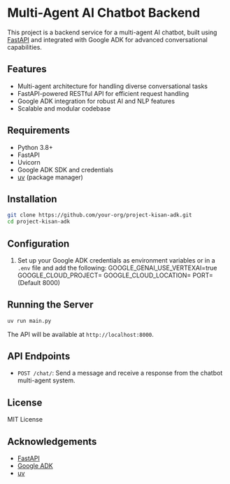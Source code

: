# Multi-Agent AI Chatbot Backend

This project is a backend service for a multi-agent AI chatbot, built using [FastAPI](https://fastapi.tiangolo.com/) and integrated with Google ADK for advanced conversational capabilities.

## Features

- Multi-agent architecture for handling diverse conversational tasks
- FastAPI-powered RESTful API for efficient request handling
- Google ADK integration for robust AI and NLP features
- Scalable and modular codebase

## Requirements

- Python 3.8+
- FastAPI
- Uvicorn
- Google ADK SDK and credentials
- [uv](https://github.com/astral-sh/uv) (package manager)

## Installation

```bash
git clone https://github.com/your-org/project-kisan-adk.git
cd project-kisan-adk
```

## Configuration

1. Set up your Google ADK credentials as environment variables or in a `.env` file and add the following:
    GOOGLE_GENAI_USE_VERTEXAI=true
    GOOGLE_CLOUD_PROJECT=<your-project-id>
    GOOGLE_CLOUD_LOCATION=<your-project-location>
    PORT=<your-port-number> (Default 8000)

## Running the Server

```bash
uv run main.py
```

The API will be available at `http://localhost:8000`.

## API Endpoints

- `POST /chat/`: Send a message and receive a response from the chatbot multi-agent system.

## License

MIT License

## Acknowledgements

- [FastAPI](https://fastapi.tiangolo.com/)
- [Google ADK](https://developers.google.com/adk)
- [uv](https://github.com/astral-sh/uv)